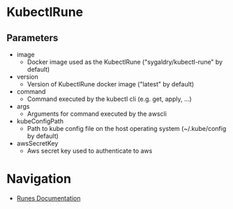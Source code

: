 # KubectlRune

## Parameters
* image
    * Docker image used as the KubectlRune ("sygaldry/kubectl-rune" by default)
* version
    * Version of KubectlRune docker image ("latest" by default)
* command
    * Command executed by the kubectl cli (e.g. get, apply, ...)
* args
    * Arguments for command executed by the awscli
* kubeConfigPath
    * Path to kube config file on the host operating system (~/.kube/config by default)
* awsSecretKey
    * Aws secret key used to authenticate to aws

# Navigation
* [Runes Documentation](./README.md)
